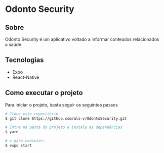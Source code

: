 # Odonto Security

## Sobre
Odonto Security é um aplicativo voltado a informar conteúdos relacionados a saúde.

## Tecnologias

- Expo
- React-Native


## Como executar o projeto

Para iniciar o projeto, basta seguir os seguintes passos

```bash
# Clone este repositório
$ git clone https://github.com/als-v/OdontoSecurity.git

# Entre na pasta do projeto e instale as dependências
$ yarn

# e para executar:
$ expo start

```
